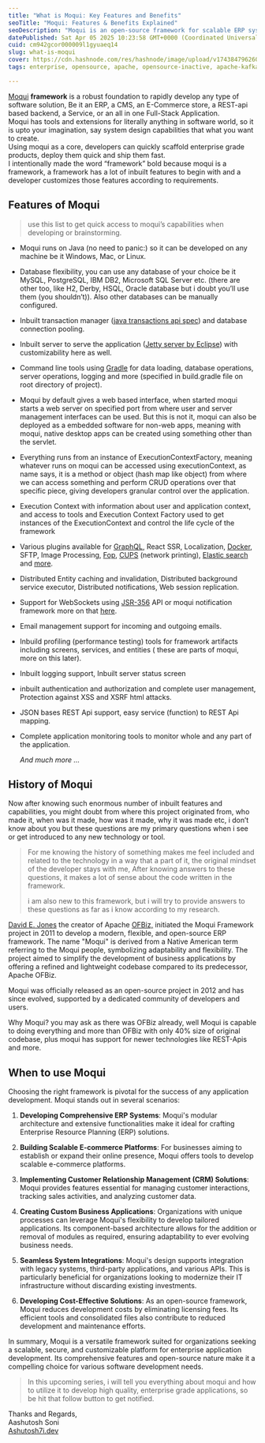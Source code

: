 ```yaml
---
title: "What is Moqui: Key Features and Benefits"
seoTitle: "Moqui: Features & Benefits Explained"
seoDescription: "Moqui is an open-source framework for scalable ERP systems, e-commerce platforms, and custom business applications with diverse integrations"
datePublished: Sat Apr 05 2025 10:23:58 GMT+0000 (Coordinated Universal Time)
cuid: cm942gcor000009l1gyuaeq14
slug: what-is-moqui
cover: https://cdn.hashnode.com/res/hashnode/image/upload/v1743847962608/262fa166-067a-4425-9112-cde1fd78a0c7.png
tags: enterprise, opensource, apache, opensource-inactive, apache-kafka, moqui-framework, kafka-topic, moqui, ofbiz, apache-ofbiz, david-e-jones, hotwax

---
```


[Moqui](https://www.moqui.org/) **framework** is a robust foundation to rapidly develop any type of software solution, Be it an ERP, a CMS, an E-Commerce store, a REST-api based backend, a Service, or an all in one Full-Stack Application.  
Moqui has tools and extensions for literally anything in software world, so it is upto your imagination, say system design capabilities that what you want to create.  
Using moqui as a core, developers can quickly scaffold enterprise grade products, deploy them quick and ship them fast.  
I intentionally made the word “framework” bold because moqui is a framework, a framework has a lot of inbuilt features to begin with and a developer customizes those features according to requirements.

## Features of Moqui

> use this list to get quick access to moqui’s capabilities when developing or brainstorming.

* Moqui runs on Java (no need to panic:) so it can be developed on any machine be it Windows, Mac, or Linux.
    
* Database flexibility, you can use any database of your choice be it MySQL, PostgreSQL, IBM DB2, Microsoft SQL Server etc. (there are other too, like H2, Derby, HSQL, Oracle database but i doubt you’ll use them (you shouldn’t)). Also other databases can be manually configured.
    
* Inbuilt transaction manager ([java transactions api spec](https://www.oracle.com/java/technologies/jta.html)) and database connection pooling.
    
* Inbuilt server to serve the application ([Jetty server by Eclipse](https://jetty.org/index.html)) with customizability here as well.
    
* Command line tools using [Gradle](https://gradle.org/) for data loading, database operations, server operations, logging and more (specified in build.gradle file on root directory of project).
    
* Moqui by default gives a web based interface, when started moqui starts a web server on specified port from where user and server management interfaces can be used. But this is not it, moqui can also be deployed as a embedded software for non-web apps, meaning with moqui, native desktop apps can be created using something other than the servlet.
    
* Everything runs from an instance of ExecutionContextFactory, meaning whatever runs on moqui can be accessed using executionContext, as name says, it is a method or object (hash map like object) from where we can access something and perform CRUD operations over that specific piece, giving developers granular control over the application.
    
* Execution Context with information about user and application context, and access to tools and Execution Context Factory used to get instances of the ExecutionContext and control the life cycle of the framework
    
* Various plugins available for [GraphQL](https://graphql.org/), React SSR, Localization, [Docker](https://www.docker.com/), SFTP, Image Processing, [Fop](https://xmlgraphics.apache.org/fop/), [CUPS](https://www.cups.org/) (network printing), [Elastic search](https://www.elastic.co/elasticsearch) and [more](https://github.com/moqui).
    
* Distributed Entity caching and invalidation, Distributed background service executor, Distributed notifications, Web session replication.
    
* Support for WebSockets using [JSR-356](https://www.oracle.com/technical-resources/articles/java/jsr356.html) API or moqui notification framework more on that [here](https://www.moqui.org/m/docs/framework/User+Interface/Notification+and+WebSocket).
    
* Email management support for incoming and outgoing emails.
    
* Inbuild profiling (performance testing) tools for framework artifacts including screens, services, and entities ( these are parts of moqui, more on this later).
    
* Inbuilt logging support, Inbuilt server status screen
    
* inbuilt authentication and authorization and complete user management, Protection against XSS and XSRF html attacks.
    
* JSON bases REST Api support, easy service (function) to REST Api mapping.
    
* Complete application monitoring tools to monitor whole and any part of the application.
    
    *And much more …*
    

## History of Moqui

Now after knowing such enormous number of inbuilt features and capabilities, you might doubt from where this project originated from, who made it, when was it made, how was it made, why it was made etc, i don’t know about you but these questions are my primary questions when i see or get introduced to any new technology or tool.

> For me knowing the history of something makes me feel included and related to the technology in a way that a part of it, the original mindset of the developer stays with me, After knowing answers to these questions, it makes a lot of sense about the code written in the framework.
> 
> i am also new to this framework, but i will try to provide answers to these questions as far as i know according to my research.

[​David E. Jones](https://www.linkedin.com/in/jonesde) the creator of Apache [OFBiz,](https://ofbiz.apache.org/) initiated the Moqui Framework project in 2011 to develop a modern, flexible, and open-source ERP framework. The name "Moqui" is derived from a Native American term referring to the Moqui people, symbolizing adaptability and flexibility. The project aimed to simplify the development of business applications by offering a refined and lightweight codebase compared to its predecessor, Apache OFBiz.

Moqui was officially released as an open-source project in 2012 and has since evolved, supported by a dedicated community of developers and users.

Why Moqui? you may ask as there was OFBiz already, well Moqui is capable to doing everything and more than OFBiz with only 40% size of original codebase, plus moqui has support for newer technologies like REST-Apis and more.

## When to use Moqui

Choosing the right framework is pivotal for the success of any application development. Moqui stands out in several scenarios:

1. **Developing Comprehensive ERP Systems**: Moqui's modular architecture and extensive functionalities make it ideal for crafting Enterprise Resource Planning (ERP) solutions.
    
2. **Building Scalable E-commerce Platforms**: For businesses aiming to establish or expand their online presence, Moqui offers tools to develop scalable e-commerce platforms.
    
3. **Implementing Customer Relationship Management (CRM) Solutions**: Moqui provides features essential for managing customer interactions, tracking sales activities, and analyzing customer data.
    
4. **Creating Custom Business Applications**: Organizations with unique processes can leverage Moqui's flexibility to develop tailored applications. Its component-based architecture allows for the addition or removal of modules as required, ensuring adaptability to ever evolving business needs.
    
5. **Seamless System Integrations**: Moqui's design supports integration with legacy systems, third-party applications, and various APIs. This is particularly beneficial for organizations looking to modernize their IT infrastructure without discarding existing investments.
    
6. **Developing Cost-Effective Solutions**: As an open-source framework, Moqui reduces development costs by eliminating licensing fees. Its efficient tools and consolidated files also contribute to reduced development and maintenance efforts.
    

In summary, Moqui is a versatile framework suited for organizations seeking a scalable, secure, and customizable platform for enterprise application development. Its comprehensive features and open-source nature make it a compelling choice for various software development needs.

> In this upcoming series, i will tell you everything about moqui and how to utilize it to develop high quality, enterprise grade applications, so be hit that follow button to get notified.

Thanks and Regards,  
Aashutosh Soni  
[Ashutosh7i.dev](https://ashutosh7i.dev)